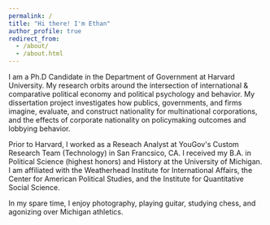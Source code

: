 ```yaml
---
permalink: /
title: "Hi there! I'm Ethan"
author_profile: true
redirect_from: 
  - /about/
  - /about.html
---
```


I am a Ph.D Candidate in the Department of Government at Harvard University. My research orbits around the intersection of international & comparative political economy and political psychology and behavior. My dissertation project investigates how publics, governments, and firms imagine, evaluate, and construct nationality for multinational corporations, and the effects of corporate nationality on policymaking outcomes and lobbying behavior.

Prior to Harvard, I worked as a Reseach Analyst at YouGov's Custom Research Team (Technology) in San Francsico, CA. I received my B.A. in Political Science (highest honors) and History at the University of Michigan. I am affiliated with the Weatherhead Institute for International Affairs, the Center for American Political Studies, and the Institute for Quantitative Social Science.

In my spare time, I enjoy photography, playing guitar, studying chess, and agonizing over Michigan athletics.
